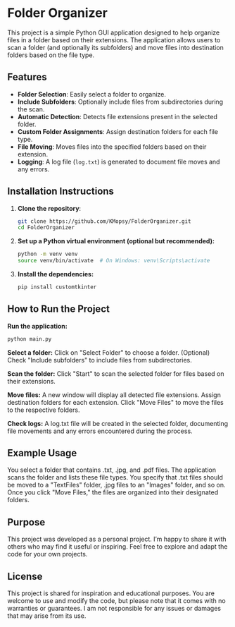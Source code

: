 # Folder Organizer

This project is a simple Python GUI application designed to help organize files in a folder based on their extensions. The application allows users to scan a folder (and optionally its subfolders) and move files into destination folders based on the file type.

## Features

- **Folder Selection**: Easily select a folder to organize.
- **Include Subfolders**: Optionally include files from subdirectories during the scan.
- **Automatic Detection**: Detects file extensions present in the selected folder.
- **Custom Folder Assignments**: Assign destination folders for each file type.
- **File Moving**: Moves files into the specified folders based on their extension.
- **Logging**: A log file (`log.txt`) is generated to document file moves and any errors.

## Installation Instructions

1. **Clone the repository**:
   ```bash
   git clone https://github.com/KMopsy/FolderOrganizer.git
   cd FolderOrganizer
2. **Set up a Python virtual environment (optional but recommended):**
	```bash
	python -m venv venv
	source venv/bin/activate  # On Windows: venv\Scripts\activate
3. **Install the dependencies:**
	```bash
	pip install customtkinter
	```

## How to Run the Project
**Run the application:**
```bash
python main.py
```

**Select a folder:**
Click on "Select Folder" to choose a folder.
(Optional) Check "Include subfolders" to include files from subdirectories.

**Scan the folder:**
Click "Start" to scan the selected folder for files based on their extensions.

**Move files:**
A new window will display all detected file extensions. Assign destination folders for each extension.
Click "Move Files" to move the files to the respective folders.

**Check logs:**
A log.txt file will be created in the selected folder, documenting file movements and any errors encountered during the process.

## Example Usage
You select a folder that contains .txt, .jpg, and .pdf files.
The application scans the folder and lists these file types.
You specify that .txt files should be moved to a "TextFiles" folder, .jpg files to an "Images" folder, and so on.
Once you click "Move Files," the files are organized into their designated folders.

## Purpose
This project was developed as a personal project. I’m happy to share it with others who may find it useful or inspiring. Feel free to explore and adapt the code for your own projects.

## License
This project is shared for inspiration and educational purposes. You are welcome to use and modify the code, but please note that it comes with no warranties or guarantees. I am not responsible for any issues or damages that may arise from its use.
